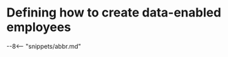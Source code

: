 <!-- SPDX-License-Identifier: CC-BY-4.0 -->
<!-- Copyright Contributors to the ODPi Egeria project. -->

# Defining how to create data-enabled employees




--8<-- "snippets/abbr.md"